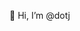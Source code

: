 👋 Hi, I’m @dotj

<!---
- 👀 I’m interested in ...
- 🌱 I’m currently learning ...
- 💞️ I’m looking to collaborate on ...
- 📫 How to reach me ...

dotj/dotj is a ✨ special ✨ repository because its `README.md` (this file) appears on your GitHub profile.
You can click the Preview link to take a look at your changes.
--->
